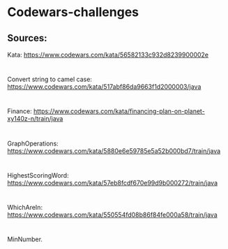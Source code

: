 # Codewars-challenges
## Sources:
Kata: https://www.codewars.com/kata/56582133c932d8239900002e
#
Convert string to camel case: https://www.codewars.com/kata/517abf86da9663f1d2000003/java
#
Finance:  https://www.codewars.com/kata/financing-plan-on-planet-xy140z-n/train/java 
#
GraphOperations: https://www.codewars.com/kata/5880e6e59785e5a52b000bd7/train/java 
#
HighestScoringWord: https://www.codewars.com/kata/57eb8fcdf670e99d9b000272/train/java
#
WhichAreIn: https://www.codewars.com/kata/550554fd08b86f84fe000a58/train/java 
#
MinNumber.
